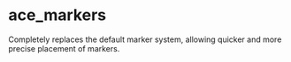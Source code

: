 ace_markers
===========

Completely replaces the default marker system, allowing quicker and more precise placement of markers.
